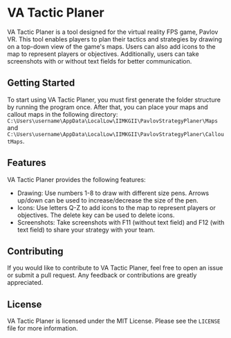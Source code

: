 # VA Tactic Planer

VA Tactic Planer is a tool designed for the virtual reality FPS game, Pavlov VR. This tool enables players to plan their tactics and strategies by drawing on a top-down view of the game's maps. Users can also add icons to the map to represent players or objectives. Additionally, users can take screenshots with or without text fields for better communication.

## Getting Started

To start using VA Tactic Planer, you must first generate the folder structure by running the program once. After that, you can place your maps and callout maps in the following directory: `C:\Users\username\AppData\LocalLow\IIMKGII\PavlovStrategyPlaner\Maps` and `C:\Users\username\AppData\LocalLow\IIMKGII\PavlovStrategyPlaner\CalloutMaps`.

## Features

VA Tactic Planer provides the following features:

- Drawing: Use numbers 1-8 to draw with different size pens. Arrows up/down can be used to increase/decrease the size of the pen.
- Icons: Use letters Q-Z to add icons to the map to represent players or objectives. The delete key can be used to delete icons.
- Screenshots: Take screenshots with F11 (without text field) and F12 (with text field) to share your strategy with your team.

## Contributing

If you would like to contribute to VA Tactic Planer, feel free to open an issue or submit a pull request. Any feedback or contributions are greatly appreciated.

## License

VA Tactic Planer is licensed under the MIT License. Please see the `LICENSE` file for more information.
